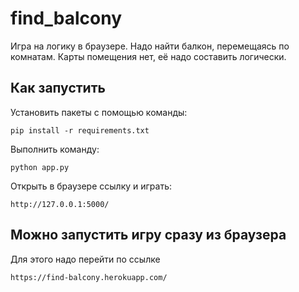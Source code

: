 # find_balcony
Игра на логику в браузере. Надо найти балкон, перемещаясь по комнатам. Карты помещения нет, её надо составить логически.

Как запустить
------------

Установить пакеты с помощью команды:
```
pip install -r requirements.txt
```

Выполнить команду:
```
python app.py
```
Открыть в браузере ссылку и играть:
```
http://127.0.0.1:5000/
```
Можно запустить игру сразу из браузера
------------
Для этого надо перейти по ссылке
```
https://find-balcony.herokuapp.com/
```
